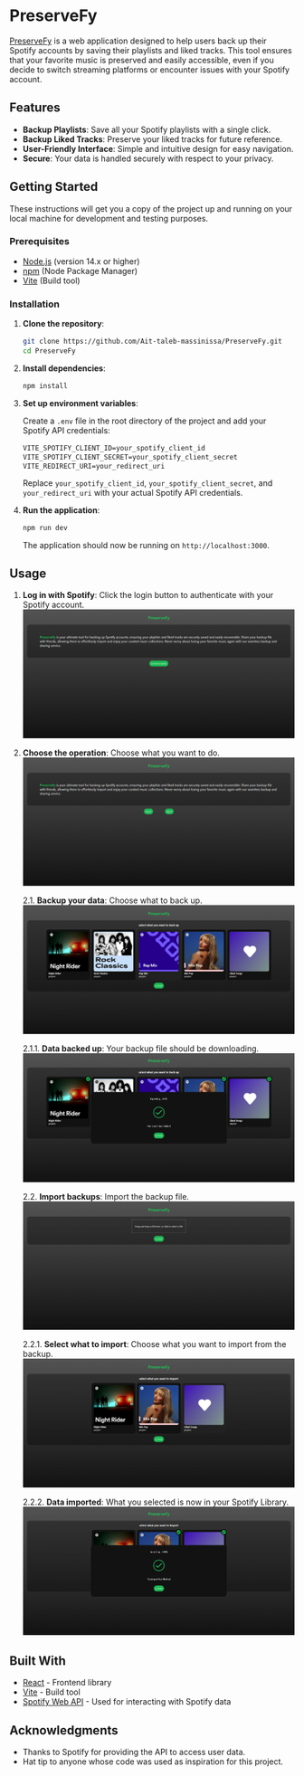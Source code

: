 # PreserveFy

[PreserveFy](https://preserve-fy.vercel.app) is a web application designed to help users back up their Spotify accounts by saving their playlists and liked tracks. This tool ensures that your favorite music is preserved and easily accessible, even if you decide to switch streaming platforms or encounter issues with your Spotify account.

## Features

- **Backup Playlists**: Save all your Spotify playlists with a single click.
- **Backup Liked Tracks**: Preserve your liked tracks for future reference.
- **User-Friendly Interface**: Simple and intuitive design for easy navigation.
- **Secure**: Your data is handled securely with respect to your privacy.

## Getting Started

These instructions will get you a copy of the project up and running on your local machine for development and testing purposes.

### Prerequisites

- [Node.js](https://nodejs.org/) (version 14.x or higher)
- [npm](https://www.npmjs.com/) (Node Package Manager)
- [Vite](https://vitejs.dev/) (Build tool)

### Installation

1. **Clone the repository**:

    ```bash
    git clone https://github.com/Ait-taleb-massinissa/PreserveFy.git
    cd PreserveFy
    ```

2. **Install dependencies**:

    ```bash
    npm install
    ```

3. **Set up environment variables**:

    Create a `.env` file in the root directory of the project and add your Spotify API credentials:

    ```env
    VITE_SPOTIFY_CLIENT_ID=your_spotify_client_id
    VITE_SPOTIFY_CLIENT_SECRET=your_spotify_client_secret
    VITE_REDIRECT_URI=your_redirect_uri
    ```

    Replace `your_spotify_client_id`, `your_spotify_client_secret`, and `your_redirect_uri` with your actual Spotify API credentials.

4. **Run the application**:

    ```bash
    npm run dev
    ```

    The application should now be running on `http://localhost:3000`.

## Usage

1. **Log in with Spotify**: Click the login button to authenticate with your Spotify account.
    ![Home Page](src/assets/docs/home.png)

2. **Choose the operation**: Choose what you want to do.
    ![Home Page logged in](src/assets/docs/homeConnected.png)

    2.1. **Backup your data**: Choose what to back up.
    ![Export Window](src/assets/docs/exportWindow.png)

     2.1.1. **Data backed up**: Your backup file should be downloading.
        ![Export Window Finished](src/assets/docs/exportWindowFinished.png)  

    2.2. **Import backups**: Import the backup file.
    ![Import Window](src/assets/docs/ImportWindow.png)

      2.2.1. **Select what to import**: Choose what you want to import from the backup.
        ![Get Data From File](src/assets/docs/GetDataFromFile.png)

     2.2.2. **Data imported**: What you selected is now in your Spotify Library.
        ![Import Window Finished](src/assets/docs/ImportWindowFinished.png)

## Built With

- [React](https://reactjs.org/) - Frontend library
- [Vite](https://vitejs.dev/) - Build tool
- [Spotify Web API](https://developer.spotify.com/documentation/web-api/) - Used for interacting with Spotify data


## Acknowledgments

- Thanks to Spotify for providing the API to access user data.
- Hat tip to anyone whose code was used as inspiration for this project.
